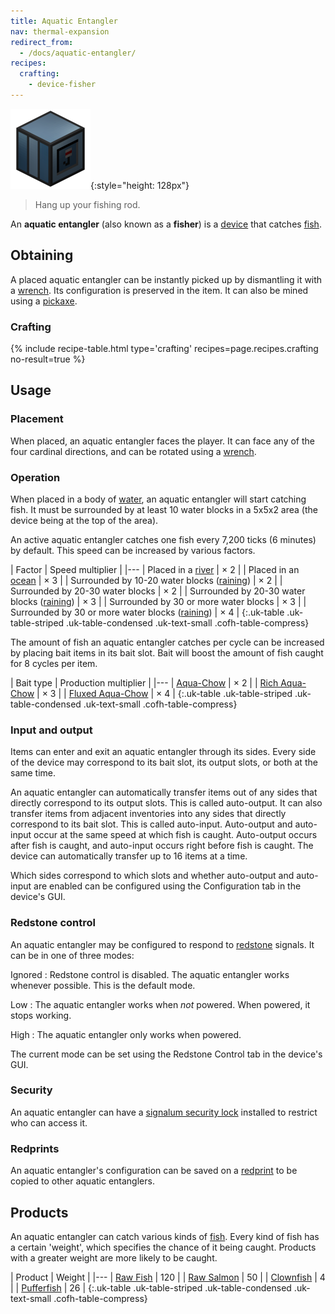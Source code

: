 ```yaml
---
title: Aquatic Entangler
nav: thermal-expansion
redirect_from:
  - /docs/aquatic-entangler/
recipes:
  crafting:
    - device-fisher
---
```


![Aquatic entangler](/assets/images/thermal-expansion/aquatic-entangler.png){:style="height: 128px"}

> Hang up your fishing rod.


An **aquatic entangler** (also known as a **fisher**) is a
[device](/docs/devices/) that catches
[fish](https://minecraft.gamepedia.com/Fish).


Obtaining
---------

A placed aquatic entangler can be instantly picked up by dismantling it with a
[wrench](/docs/wrenches/). Its configuration is preserved in the item. It can
also be mined using a [pickaxe](https://minecraft.gamepedia.com/Pickaxe).

### Crafting
{% include recipe-table.html type='crafting' recipes=page.recipes.crafting no-result=true %}


Usage
-----

### Placement
When placed, an aquatic entangler faces the player. It can face any of the four
cardinal directions, and can be rotated using a [wrench](/docs/wrenches/).

### Operation
When placed in a body of [water](https://minecraft.gamepedia.com/Water), an
aquatic entangler will start catching fish. It must be surrounded by at least 10
water blocks in a 5x5x2 area (the device being at the top of the area).

An active aquatic entangler catches one fish every 7,200 ticks (6 minutes) by
default. This speed can be increased by various factors.

| Factor | Speed multiplier |
|---
| Placed in a [river](https://minecraft.gamepedia.com/River) | × 2 |
| Placed in an [ocean](https://minecraft.gamepedia.com/Ocean) | × 3 |
| Surrounded by 10-20 water blocks ([raining](https://minecraft.gamepedia.com/Rain)) | × 2 |
| Surrounded by 20-30 water blocks | × 2 |
| Surrounded by 20-30 water blocks ([raining](https://minecraft.gamepedia.com/Rain)) | × 3 |
| Surrounded by 30 or more water blocks | × 3 |
| Surrounded by 30 or more water blocks ([raining](https://minecraft.gamepedia.com/Rain)) | × 4 |
{:.uk-table .uk-table-striped .uk-table-condensed .uk-text-small .cofh-table-compress}

The amount of fish an aquatic entangler catches per cycle can be increased by
placing bait items in its bait slot. Bait will boost the amount of fish caught
for 8 cycles per item.

| Bait type | Production multiplier |
|---
| [Aqua-Chow](/docs/aqua-chow/) | × 2 |
| [Rich Aqua-Chow](/docs/rich-aqua-chow/) | × 3 |
| [Fluxed Aqua-Chow](/docs/fluxed-aqua-chow/) | × 4 |
{:.uk-table .uk-table-striped .uk-table-condensed .uk-text-small .cofh-table-compress}

### Input and output
Items can enter and exit an aquatic entangler through its sides. Every side of
the device may correspond to its bait slot, its output slots, or both at the
same time.

An aquatic entangler can automatically transfer items out of any sides that
directly correspond to its output slots. This is called auto-output. It can also
transfer items from adjacent inventories into any sides that directly correspond
to its bait slot. This is called auto-input. Auto-output and auto-input occur at
the same speed at which fish is caught. Auto-output occurs after fish is caught,
and auto-input occurs right before fish is caught. The device can automatically
transfer up to 16 items at a time.

Which sides correspond to which slots and whether auto-output and auto-input are
enabled can be configured using the Configuration tab in the device's GUI.

### Redstone control
An aquatic entangler may be configured to respond to
[redstone](https://minecraft.gamepedia.com/Redstone) signals. It can be in one
of three modes:

Ignored
: Redstone control is disabled. The aquatic entangler works whenever possible.
This is the default mode.

Low
: The aquatic entangler works when *not* powered. When powered, it stops
working.

High
: The aquatic entangler only works when powered.

The current mode can be set using the Redstone Control tab in the device's GUI.

### Security
An aquatic entangler can have a [signalum security
lock](/docs/signalum-security-lock/) installed to restrict who can access it.

### Redprints
An aquatic entangler's configuration can be saved on a
[redprint](/docs/redprint/) to be copied to other aquatic entanglers.


Products
--------

An aquatic entangler can catch various kinds of
[fish](https://minecraft.gamepedia.com/Fish). Every kind of fish has a certain
'weight', which specifies the chance of it being caught. Products with a greater
weight are more likely to be caught.

| Product | Weight |
|---
| [Raw Fish](https://minecraft.gamepedia.com/Raw_Fish) | 120 |
| [Raw Salmon](https://minecraft.gamepedia.com/Raw_Salmon) | 50 |
| [Clownfish](https://minecraft.gamepedia.com/Clownfish) | 4 |
| [Pufferfish](https://minecraft.gamepedia.com/Pufferfish) | 26 |
{:.uk-table .uk-table-striped .uk-table-condensed .uk-text-small .cofh-table-compress}
